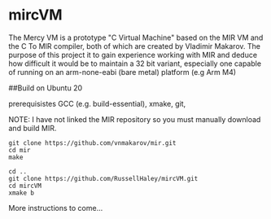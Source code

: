 # mircVM

The Mercy VM is a prototype "C Virtual Machine" based on the MIR VM and the C To MIR compiler, both of which are created by Vladimir Makarov. The purpose of this project it to gain experience working with MIR and deduce how difficult it would be to maintain a 32 bit variant, especially one capable of running on an arm-none-eabi (bare metal) platform (e.g Arm M4)

##Build on Ubuntu 20

prerequisistes GCC (e.g. build-essential), xmake, git, 

NOTE: I have not linked the MIR repository so you must manually download and build MIR.

```
git clone https://github.com/vnmakarov/mir.git
cd mir
make

cd ..
git clone https://github.com/RussellHaley/mircVM.git
cd mircVM
xmake b
```

More instructions to come...
